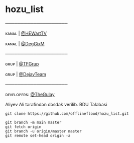 # hozu_list
────────────────────

ᴋᴀɴᴀʟ | [@HEWartTV](https://telegram.me/HEWartTV)

ᴋᴀɴᴀʟ | [@DegGixM](https://telegram.me/DegGixM)

────────────────────

ɢʀᴜᴘ | [@TFGrup](https://telegram.me/TFGrup)

ɢʀᴜᴘ | [@DejavTeam](https://telegram.me/DejavTeam)

────────────────────

ᴅᴇᴠᴇʟᴏᴘᴇʀs: [@TheGulay](https://telegram.me/TheGulay)



Aliyev Ali tərəfindən dəsdək verilib. BDU Tələbəsi

```
git clone https://github.com/offlineflood/hozu_list.git
```

```
git branch -m main master
git fetch origin
git branch -u origin/master master
git remote set-head origin -a
```
